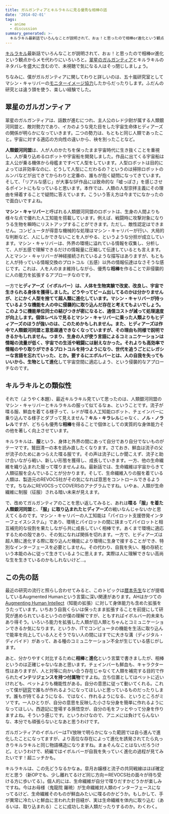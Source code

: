 ```yaml
---
title: ガルガンティアとキルラキルに見る優秀な相棒の話
date: '2014-02-01'
tags:
  - anime
  - discussion
summary_generated: >-
  キルラキル最新話でいろんなことが説明されて、おぉ！と思ったので相棒or進化という観点からメモ代わりにいろいろと。翠星のガルガンティアとキルラキルのネタバレを盛大に含むので、未視聴で気になる人はそっ閉じしましょう。ちなみに、僕がガルガンティアに関してわりと詳しいのは、五十嵐研...
---
```


[キルラキル](http://www.kill-la-kill.jp/)最新話でいろんなことが説明されて、おぉ！と思ったので相棒or進化という観点からメモ代わりにいろいろと。[翠星のガルガンティア](http://gargantia.jp/)とキルラキルのネタバレを盛大に含むので、未視聴で気になる人はそっ閉じしましょう。

ちなみに、僕がガルガンティアに関してわりと詳しいのは、五十嵐研究室としてマシン・キャリバーの[モニターイメージ協力](https://twitter.com/gar_anime/status/323413743155441666 "【翠星のガルガンティア・みんなでストリーム第1話】③チェインバーのモニターは球状の立体ホログラフモニターです。技術的な可能性について東京大学五十嵐研究室さんにアドバイスを頂きました。 IG平澤")したからだったりします。ふだんの研究とは違う頭を使う、楽しい経験でした。

## 翠星のガルガンティア

翠星のガルガンティアは、話数が進むにつれ、主人公のレド少尉が属する人類銀河同盟と、敵対勢力であり、イカのような見た目をした宇宙生命体ヒディアーズの関係が明らかになっていきます。二つの勢力は、もともと同じ人類であったこと。宇宙に対する適応の方向性の違いから、袂を別ったことなど。

**人類銀河同盟**は、人が人のかたちを保ったまま宇宙時代に生き抜くことを重視し、人が乗り込めるロボットや宇宙船を開発しました。作品に出てくる宇宙船は主人公が乗る機体から母艦まですべて人型をしています。人型ロボットは目的によっては非効率なのに、どうして人型にこだわるの？というのは掃除ロボットのルンバなどが出てきてからわりと定番の、誰もが抱く疑問になってきています。そして、「リアルな感じ」が大事なSF作品には致命的な「嘘っぽさ」を感じさせるポイントにもなっていると思います。本作では、人類の人型崇拝主義にその理由を帰着することで疑問に答えています。こういう答え方は今までになかったので面白いですよね。

**マシン・キャリバー**と呼ばれる人類銀河同盟のロボットは、生身の人間よりも様々な点で優れた人工知能を搭載しています。例えば、戦闘時に攻撃対象になりうる生物を瞬時にリストアップすることができます。ただし、敵性認定はできません。コンピュータが得意な機械的な処理はマシン・キャリバーが行い、大局的な判断など、人にしかできないことを人がやる、というような分担が成立しています。マシン・キャリバーは、外界の環境に溢れている情報を収集し、分析して、人が五感で理解できるだけの情報量に圧縮して伝達しているとも言えます。人とマシン・キャリバーが神経接続されているような描写はありますが、もともと人が持っている情報交換のプロトコル（五感）以外の情報伝達はなさそうな感じです。これは、人を人のまま維持しながら、優秀な**相棒**を作ることで非侵襲的に人の能力を拡張するアプローチなのです。

一方で**ヒディアーズ（イボルバー）**は、人体を生物実験で改変、改良し、宇宙で生きられる身体を獲得しました。どうやってビーム出してるのかは分かりませんが、とにかく人型を捨てて超人類に進化しています。マシン・キャリバーが持っているような機能を人の中に侵襲的に取り込んだ存在と考えてもよいでしょう。このように機能単位同士の結びつきが密になると、通信コストが減って処理速度が向上します。個体レベルで見るとマシン・キャリバーに乗った人類よりもヒディアーズのほうが強いのは、このためかもしれません。また、ヒディアーズは作中で人類銀河同盟と意思疎通できなくなっていますが、その理由も同様で説明できるかもしれません。つまり、生身の人が使う言語によるコミュニケーションは情報の流量が低く、宇宙での生活や戦闘には耐えなかった。それよりも高効率で情報のやり取りができるプロトコルを持つようになり、世代を追うごとにレガシーな言語を忘れていった、とか。要するにエボルバーとは、人の自我を失ってもいいから、生物として**進化**して宇宙空間に適応しよう、という侵襲的なアプローチなのです。

## キルラキルとの類似性

それで（ようやく本題）、最近キルラキル見ていて思ったのは、人類銀河同盟のマシン・キャリバーとキルラキルの服って似てるなぁ、ということです。流子が喋る服、鮮血を着てる様子って、レドが喋る人工知能ロボット、チェインバーに乗り込んでる様子とダブって見えません？**キル・キラレル**じゃなく、**ノル・ノラレル**ですが、どちらも優秀な**相棒**を得ることで個体としての実質的な身体能力その他を著しく向上させています。

キルラキルは、**服**という、身体と外界の間にあって自分であり自分でないものがテーマです。鷲田清一の本を読み直したくなります。さておき、鮮血は流子の父が流子のためにあつらえた喋る服です。その声は流子にしか聞こえず、流子と助け合いながら戦い、新しい形態を獲得し、成長していきます。一方、他の生命繊維を織り込まれた服って喋りませんよね。最新話では、生命繊維は宇宙からきて人類征服を企んでいることが分かります。そして、生命繊維入りの服を着ている人類は、製造元のREVOCS社がその気になれば意思をコントロールできるようです。ちなみにREVOCSってCOVERSのアナグラムですね。いやぁ、人類が生命繊維に制服（征服）される暗い未来が見えます。

で、改めてガルガンティアのことを思い返してみると、あれは**喋る「服」を着た人類銀河同盟**と、**「服」に取り込まれたヒディアーズ**の戦いなんじゃないかと思えてくるのです。マシン・キャリバーの人工知能は「パイロット支援啓発インターフェイスシステム」であり、環境とパイロットの間に挟まってパイロットと相互補完的な役割を果たしながら共に成長していく相棒です。あくまで環境に適応するための殻であり、その気になれば関係を切れます。一方で、ヒディアーズは超人類に進化する際に取り込んだ機能により環境に生身で接することができ、特別なインターフェースを必要としません。その代わり、自我を失い、種の存続という本能のみに従って生きているように思えます。実際は人に理解できない高尚な生を生きているのかもしれないけど…。

## この先の話

最近の研究の流行と照らし合わせてみると、このトピックは[暦本先生](http://lab.rekimoto.org/)などが提唱しているAugmented Humanという言葉に深い関連があります。AHはかつての[Augmenting Human Intellect](http://www.dougengelbart.org/pubs/augment-3906.html "Augmenting Human Intellect: A Conceptual Framework")（知能の拡張）に対して身体能力も含めた拡張をうたっています。いちおう自我くらいは保ったまま拡張することを前提にして研究が進められているというのが僕の理解ですが、ともすればイボルバー的未来もあり得そう。いろいろ能力を拡張した人類が旧人類とちゃんとコミュニケーションできるか気になります。というか、ITでコンピュータの機能を生活に取り込んで能率を向上している人とそうでない人の間にはすでに大きな溝（ディジタル・ディバイド）があって、ある種のコミュニケーション不全が生じている感じがします。

あと、分かりやすく対比するために**相棒**と**進化**という言葉で書きましたが、相棒というのは正確じゃないなあと思います。チェインバーも鮮血も、キャラクター性はありますが、人と対等に向かい合う存在じゃなくて人類を補完する目的で作られた**インテリジェンスを持つ付属物**ですよね。立ち位置としてはペットに近いけれども、ペットよりも機能性がある。自分の意思に従って動いてくれる。これって僕が[研究](http://junkato.jp/ja/)で誰もが作れるようになってほしいと思っているものだったりします。誰もが持てるようになる、ではなく、作れるようになる、というところがミソです。一人ひとりが、自分の意思を反映した小さな分身を簡単に作れるようになってほしい。西遊記に登場する孫悟空が、自分の毛をフッとやって分身を作りますよね。そういう感じです。というわけなので、アニメには負けてらんないな、本分でも頑張らないとなあと思うわけです。

ガルガンティアのイボルバーはTV放映で明らかになった範囲では自ら進んで進化したことになってますが、より高位な存在によって進化を誘発されてたら丸っきりキルラキルと同じ物語構造になりますね。まぁそんなことはないだろうけど。というわけで、続編ではイボルバーが自我を失っていく進化の過程が見てみたいです！超ニッチかも。

キルラキルは、この先どうなるかなぁ。皐月お嬢様と流子の共同戦線はほぼ確定だと思う（新OPでも、少し離れてるけど同じ方向＝REVOCS社の面々が待ち受ける方に歩いてる）。個人的には、生命繊維が自分で喋りだすかどうかが楽しみですね。今はお母様（鬼龍院 羅暁）が生命繊維対人類のインターフェースになってるけど、生命繊維そのものが鮮血みたいに喋るのかどうか。もしかして、手が異常に冷たいと鮮血に言われた針目縫が、実は生命繊維を体内に取り込む（あるいは、取り込まれる）ことに成功した新人類だったりするのか。わくわく。
